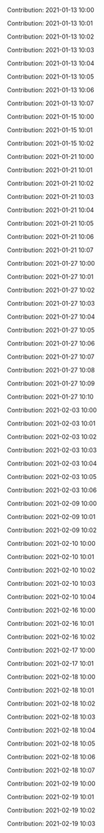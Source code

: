 Contribution: 2021-01-13 10:00

Contribution: 2021-01-13 10:01

Contribution: 2021-01-13 10:02

Contribution: 2021-01-13 10:03

Contribution: 2021-01-13 10:04

Contribution: 2021-01-13 10:05

Contribution: 2021-01-13 10:06

Contribution: 2021-01-13 10:07

Contribution: 2021-01-15 10:00

Contribution: 2021-01-15 10:01

Contribution: 2021-01-15 10:02

Contribution: 2021-01-21 10:00

Contribution: 2021-01-21 10:01

Contribution: 2021-01-21 10:02

Contribution: 2021-01-21 10:03

Contribution: 2021-01-21 10:04

Contribution: 2021-01-21 10:05

Contribution: 2021-01-21 10:06

Contribution: 2021-01-21 10:07

Contribution: 2021-01-27 10:00

Contribution: 2021-01-27 10:01

Contribution: 2021-01-27 10:02

Contribution: 2021-01-27 10:03

Contribution: 2021-01-27 10:04

Contribution: 2021-01-27 10:05

Contribution: 2021-01-27 10:06

Contribution: 2021-01-27 10:07

Contribution: 2021-01-27 10:08

Contribution: 2021-01-27 10:09

Contribution: 2021-01-27 10:10

Contribution: 2021-02-03 10:00

Contribution: 2021-02-03 10:01

Contribution: 2021-02-03 10:02

Contribution: 2021-02-03 10:03

Contribution: 2021-02-03 10:04

Contribution: 2021-02-03 10:05

Contribution: 2021-02-03 10:06

Contribution: 2021-02-09 10:00

Contribution: 2021-02-09 10:01

Contribution: 2021-02-09 10:02

Contribution: 2021-02-10 10:00

Contribution: 2021-02-10 10:01

Contribution: 2021-02-10 10:02

Contribution: 2021-02-10 10:03

Contribution: 2021-02-10 10:04

Contribution: 2021-02-16 10:00

Contribution: 2021-02-16 10:01

Contribution: 2021-02-16 10:02

Contribution: 2021-02-17 10:00

Contribution: 2021-02-17 10:01

Contribution: 2021-02-18 10:00

Contribution: 2021-02-18 10:01

Contribution: 2021-02-18 10:02

Contribution: 2021-02-18 10:03

Contribution: 2021-02-18 10:04

Contribution: 2021-02-18 10:05

Contribution: 2021-02-18 10:06

Contribution: 2021-02-18 10:07

Contribution: 2021-02-19 10:00

Contribution: 2021-02-19 10:01

Contribution: 2021-02-19 10:02

Contribution: 2021-02-19 10:03

